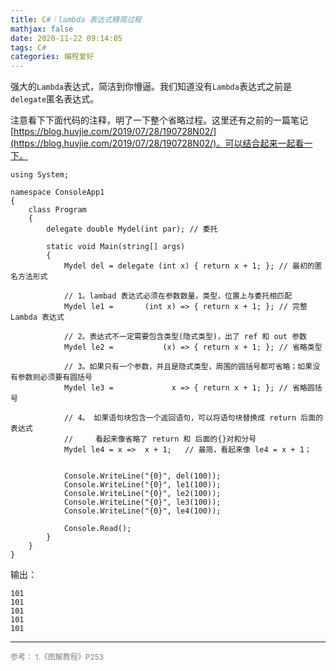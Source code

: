 ```yaml
---
title: C#｜lambda 表达式精简过程
mathjax: false
date: 2020-11-22 09:14:05
tags: C#
categories: 编程爱好
---
```


强大的`Lambda`表达式，简洁到你懵逼。我们知道没有`Lambda`表达式之前是`delegate`匿名表达式。

<!--more-->

注意看下下面代码的注释，明了一下整个省略过程。这里还有之前的一篇笔记[https://blog.huvjie.com/2019/07/28/190728N02/](https://blog.huvjie.com/2019/07/28/190728N02/)。可以结合起来一起看一下。

```Csharp
using System;

namespace ConsoleApp1
{
    class Program
    {
        delegate double Mydel(int par); // 委托

        static void Main(string[] args)
        {
            Mydel del = delegate (int x) { return x + 1; }; // 最初的匿名方法形式

            // 1。lambad 表达式必须在参数数量，类型，位置上与委托相匹配
            Mydel le1 =       (int x) => { return x + 1; }; // 完整Lambda 表达式

            // 2。表达式不一定需要包含类型(隐式类型)，出了 ref 和 out 参数
            Mydel le2 =           (x) => { return x + 1; }; // 省略类型

            // 3。如果只有一个参数，并且是隐式类型，周围的圆括号都可省略；如果没有参数则必须要有圆括号
            Mydel le3 =             x => { return x + 1; }; // 省略圆括号

            // 4。 如果语句块包含一个返回语句，可以将语句块替换成 return 后面的表达式
            //     看起来像省略了 return 和 后面的{}对和分号
            Mydel le4 = x =>  x + 1;   // 最简，看起来像 le4 = x + 1；


            Console.WriteLine("{0}", del(100));
            Console.WriteLine("{0}", le1(100));
            Console.WriteLine("{0}", le2(100));
            Console.WriteLine("{0}", le3(100));
            Console.WriteLine("{0}", le4(100));

            Console.Read();
        }
    }
}
```


输出：

```
101
101
101
101
101
```

<hr/>
<span style="color:gray;font-size:12px">
参考： 
1.《图解教程》P253   
</span>
